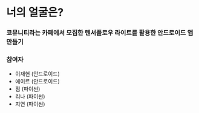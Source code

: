 # 너의 얼굴은?

### 코뮤니티라는 카페에서 모집한 텐서플로우 라이트를 활용한 안드로이드 앱 만들기
### 참여자
 * 이재현 (안드로이드)
 * 에이르 (안드로이드)
 * 점 (파이썬)
 * 리나 (파이썬)
 * 지연 (파이썬)
  

